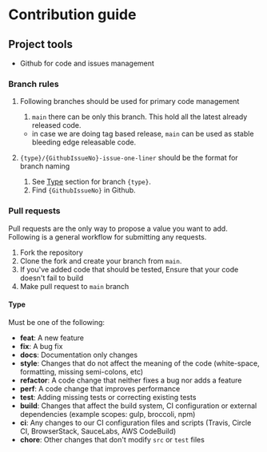 # Contribution guide

## Project tools

- Github for code and issues management

### Branch rules

1. Following branches should be used for primary code management

   1. `main` there can be only this branch. This hold all the latest already released code.

   - in case we are doing tag based release, `main` can be used as stable bleeding edge releasable code.

2. `{type}/{GithubIssueNo}-issue-one-liner` should be the format for branch naming
   1. See [Type](#Type) section for branch `{type}`.
   2. Find `{GithubIssueNo}` in Github.

### Pull requests

Pull requests are the only way to propose a value you want to add. Following is a general workflow for submitting any requests.

1. Fork the repository
1. Clone the fork and create your branch from `main`.
1. If you've added code that should be tested, Ensure that your code doesn't fail to build
1. Make pull request to `main` branch

#### Type

Must be one of the following:

- **feat**: A new feature
- **fix**: A bug fix
- **docs**: Documentation only changes
- **style**: Changes that do not affect the meaning of the code (white-space, formatting, missing
  semi-colons, etc)
- **refactor**: A code change that neither fixes a bug nor adds a feature
- **perf**: A code change that improves performance
- **test**: Adding missing tests or correcting existing tests
- **build**: Changes that affect the build system, CI configuration or external dependencies (example scopes: gulp, broccoli, npm)
- **ci**: Any changes to our CI configuration files and scripts (Travis, Circle CI, BrowserStack, SauceLabs, AWS CodeBuild)
- **chore**: Other changes that don't modify `src` or `test` files
